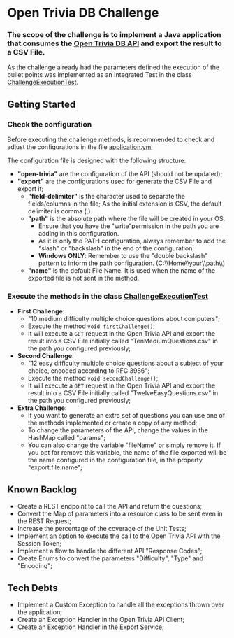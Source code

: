 # Open Trivia DB Challenge

### The scope of the challenge is to implement a Java application that consumes the [Open Trivia DB API](https://opentdb.com/api_config.php) and export the result to a CSV File.

As the challenge already had the parameters defined the execution of the bullet points was implemented as an Integrated Test in the class [ChallengeExecutionTest](src/test/java/com/alianza/exercise/opentrivia/challenge/ChallengeExecutionTest.java).

## Getting Started

### Check the configuration
Before executing the challenge methods, is recommended to check and adjust the configurations in the file [application.yml](src/main/resources/application.yml)

The configuration file is designed with the following  structure:
* **"open-trivia"** are the configuration of the API (should not be updated);
* **"export"** are the configurations used for generate the CSV File and export it;
  * **"field-delimiter"** is the character used to separate the fields/columns in the file; As the initial extension is CSV, the default delimiter is comma (,).
  * **"path"** is the absolute path where the file will be created in your OS.
    * Ensure that you have the "write"permission in the path you are adding in this configuration.
    * As it is only the PATH configuration, always remember to add the "slash" or "backslash" in the end of the configuration;
    * **Windows ONLY**: Remember to use the "double backslash" pattern to inform the path configuration. (C:\\\\Home\\\\your\\\\path\\\\)
  * **"name"** is the default File Name. It is used when the name of the exported file is not sent in the method.

### Execute the methods in the class [ChallengeExecutionTest](src/test/java/com/alianza/exercise/opentrivia/challenge/ChallengeExecutionTest.java)
* **First Challenge**:
  * "10 medium difficulty multiple choice questions about computers";
  * Execute the method `void firstChallenge()`;
  * It will execute a `GET` request in the Open Trivia API and export the result into a CSV File initially called "TenMediumQuestions.csv" in the path you configured previously;
* **Second Challenge**:
  * "12 easy difficulty multiple choice questions about a subject of your choice, encoded according to RFC 3986";
  * Execute the method `void secondChallenge()`;
  * It will execute a `GET` request in the Open Trivia API and export the result into a CSV File initially called "TwelveEasyQuestions.csv" in the path you configured previously;
* **Extra Challenge**:
  * If you want to generate an extra set of questions you can use one of the methods implemented or create a copy of any method;
  * To change the parameters of the API, change the values in the HashMap called "params";
  * You can also change the variable "fileName" or simply remove it. If you opt for remove this variable, the name of the file exported will be the name configured in the configuration file, in the property "export.file.name";

## Known Backlog
* Create a REST endpoint to call the API and return the questions;
* Convert the Map of parameters into a resource class to be sent even in the REST Request;
* Increase the percentage of the coverage of the Unit Tests;
* Implement an option to execute the call to the Open Trivia API with the Session Token;
* Implement a flow to handle the different API "Response Codes";
* Create Enums to convert the parameters "Difficulty", "Type" and "Encoding";

## Tech Debts
* Implement a Custom Exception to handle all the exceptions thrown over the application;
* Create an Exception Handler in the Open Trivia API Client;
* Create an Exception Handler in the Export Service;
